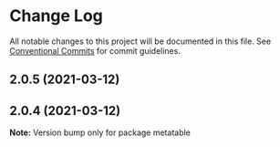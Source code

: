 # Change Log

All notable changes to this project will be documented in this file.
See [Conventional Commits](https://conventionalcommits.org) for commit guidelines.

## 2.0.5 (2021-03-12)



## 2.0.4 (2021-03-12)

**Note:** Version bump only for package metatable

